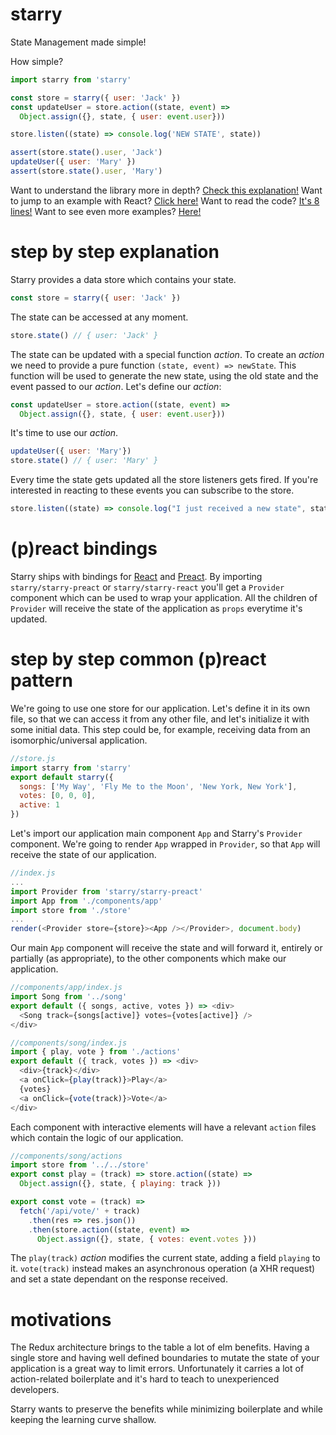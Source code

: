 # starry

State Management made simple!

How simple?

```javascript
import starry from 'starry'

const store = starry({ user: 'Jack' })
const updateUser = store.action((state, event) => 
  Object.assign({}, state, { user: event.user}))

store.listen((state) => console.log('NEW STATE', state))

assert(store.state().user, 'Jack')
updateUser({ user: 'Mary' })
assert(store.state().user, 'Mary')
```

Want to understand the library more in depth? [Check this explanation!](#)
Want to jump to an example with React? [Click here!](#)
Want to read the code? [It's 8 lines!](#)
Want to see even more examples? [Here!](#)

# step by step explanation

Starry provides a data store which contains your state.

```javascript
const store = starry({ user: 'Jack' })
```

The state can be accessed at any moment.

```javascript
store.state() // { user: 'Jack' }
```

The state can be updated with a special function *action*.
To create an *action* we need to provide a pure function `(state, event) => newState`.
This function will be used to generate the new state, using the old state and the event passed to our *action*.
Let's define our *action*:

```javascript
const updateUser = store.action((state, event) => 
  Object.assign({}, state, { user: event.user}))
```

It's time to use our *action*.

```javascript
updateUser({ user: 'Mary'})
store.state() // { user: 'Mary' }
```

Every time the state gets updated all the store listeners gets fired.
If you're interested in reacting to these events you can subscribe to the store.
```javascript
store.listen((state) => console.log("I just received a new state", state))
```

# (p)react bindings

Starry ships with bindings for [React](https://facebook.github.io/react/) and [Preact](https://preactjs.com/).
By importing `starry/starry-preact` or `starry/starry-react` you'll get a `Provider` component which can be used to wrap your application.
All the children of `Provider` will receive the state of the application as `props` everytime it's updated.

# step by step common (p)react pattern 

We're going to use one store for our application.
Let's define it in its own file, so that we can access it from any other file, and let's initialize it with some initial data.
This step could be, for example, receiving data from an isomorphic/universal application.

```javascript
//store.js
import starry from 'starry'
export default starry({ 
  songs: ['My Way', 'Fly Me to the Moon', 'New York, New York'], 
  votes: [0, 0, 0],
  active: 1 
})
```

Let's import our application main component `App` and Starry's `Provider` component.
We're going to render `App` wrapped in `Provider`, so that `App` will receive the state of our application.

```javascript
//index.js
...
import Provider from 'starry/starry-preact'
import App from './components/app'
import store from './store'
...
render(<Provider store={store}><App /></Provider>, document.body)
```

Our main `App` component will receive the state and will forward it, entirely or partially (as appropriate), to the other components which make our application.

```javascript
//components/app/index.js
import Song from '../song'
export default ({ songs, active, votes }) => <div>
  <Song track={songs[active]} votes={votes[active]} />
</div>
```

```javascript
//components/song/index.js
import { play, vote } from './actions'
export default ({ track, votes }) => <div>
  <div>{track}</div>
  <a onClick={play(track)}>Play</a>
  {votes}
  <a onClick={vote(track)}>Vote</a>
</div>
```

Each component with interactive elements will have a relevant `action` files which contain the logic of our application.

```javascript
//components/song/actions
import store from '../../store'
export const play = (track) => store.action((state) => 
  Object.assign({}, state, { playing: track }))

export const vote = (track) => 
  fetch('/api/vote/' + track)
    .then(res => res.json())
    .then(store.action((state, event) => 
      Object.assign({}, state, { votes: event.votes }))
```

The `play(track)` *action* modifies the current state, adding a field `playing` to it.
`vote(track)` instead makes an asynchronous operation (a XHR request) and set a state dependant on the response received.

# motivations

The Redux architecture brings to the table a lot of elm benefits. 
Having a single store and having well defined boundaries to mutate the state of your application is a great way to limit errors.
Unfortunately it carries a lot of action-related boilerplate and it's hard to teach to unexperienced developers.

Starry wants to preserve the benefits while minimizing boilerplate and while keeping the learning curve shallow.